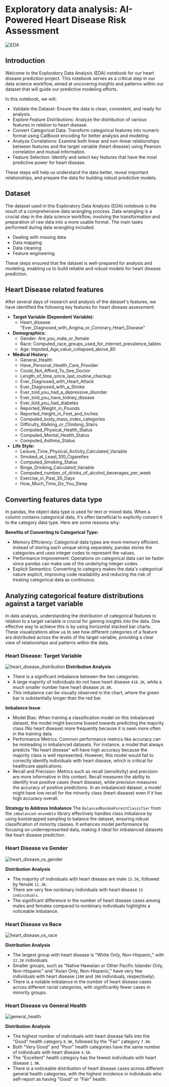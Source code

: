 # Exploratory data analysis: AI-Powered Heart Disease Risk Assessment

![EDA](https://github.com/akthammomani/AI_powered_heart_disease_risk_assessment_app/assets/67468718/713fc503-ad47-4b4d-812e-6f52ddcec40b)

## **Introduction**

Welcome to the Exploratory Data Analysis (EDA) notebook for our heart disease prediction project. This notebook serves as a critical step in our data science workflow, aimed at uncovering insights and patterns within our dataset that will guide our predictive modeling efforts.

In this notebook, we will:

* Validate the Dataset: Ensure the data is clean, consistent, and ready for analysis.
* Explore Feature Distributions: Analyze the distribution of various features in relation to heart disease.
* Convert Categorical Data: Transform categorical features into numeric format using CatBoost encoding for better analysis and modeling.
* Analyze Correlations: Examine both linear and non-linear relationships between features and the target variable (heart disease) using Pearson correlation and mutual information.
* Feature Selection: Identify and select key features that have the most predictive power for heart disease.
  
These steps will help us understand the data better, reveal important relationships, and prepare the data for building robust predictive models.


## **Dataset**

The dataset used in this Exploratory Data Analysis (EDA) notebook is the result of a comprehensive data wrangling process. Data wrangling is a crucial step in the data science workflow, involving the transformation and preparation of raw data into a more usable format. The main tasks performed during data wrangling included:

* Dealing with missing data
* Data mapping
* Data cleaning
* Feature engineering
  
These steps ensured that the dataset is well-prepared for analysis and modeling, enabling us to build reliable and robust models for heart disease prediction.

## **Heart Disease related features**

After several days of research and analysis of the dataset's features, we have identified the following key features for heart disease assessment:

* **Target Variable (Dependent Variable):**
    * Heart_disease: "Ever_Diagnosed_with_Angina_or_Coronary_Heart_Disease"
* **Demographics:**
    * Gender: Are_you_male_or_female
    * Race: Computed_race_groups_used_for_internet_prevalence_tables
    * Age: Imputed_Age_value_collapsed_above_80
* **Medical History:**
    * General_Health
    * Have_Personal_Health_Care_Provider
    * Could_Not_Afford_To_See_Doctor
    * Length_of_time_since_last_routine_checkup
    * Ever_Diagnosed_with_Heart_Attack
    * Ever_Diagnosed_with_a_Stroke
    * Ever_told_you_had_a_depressive_disorder
    * Ever_told_you_have_kidney_disease
    * Ever_told_you_had_diabetes
    * Reported_Weight_in_Pounds
    * Reported_Height_in_Feet_and_Inches
    * Computed_body_mass_index_categories
    * Difficulty_Walking_or_Climbing_Stairs
    * Computed_Physical_Health_Status
    * Computed_Mental_Health_Status
    * Computed_Asthma_Status
* **Life Style:**
    * Leisure_Time_Physical_Activity_Calculated_Variable
    * Smoked_at_Least_100_Cigarettes
    * Computed_Smoking_Status
    * Binge_Drinking_Calculated_Variable
    * Computed_number_of_drinks_of_alcohol_beverages_per_week
    * Exercise_in_Past_30_Days
    * How_Much_Time_Do_You_Sleep

## **Converting features data type**

In pandas, the object data type is used for text or mixed data. When a column contains categorical data, it's often beneficial to explicitly convert it to the category data type. Here are some reasons why:

**Benefits of Converting to Categorical Type:**
* Memory Efficiency: Categorical data types are more memory efficient. Instead of storing each unique string separately, pandas stores the categories and uses integer codes to represent the values.
* Performance Improvement: Operations on categorical data can be faster since pandas can make use of the underlying integer codes.
* Explicit Semantics: Converting to category makes the data's categorical nature explicit, improving code readability and reducing the risk of treating categorical data as continuous.

## **Analyzing categorical feature distributions against a target variable**

In data analysis, understanding the distribution of categorical features in relation to a target variable is crucial for gaining insights into the data. One effective way to achieve this is by using horizontal stacked bar charts. These visualizations allow us to see how different categories of a feature are distributed across the levels of the target variable, providing a clear view of relationships and patterns within the data.

### **Heart Disease: Target Variable**

![heart_disease_distribution](https://github.com/akthammomani/AI_powered_heart_disease_risk_assessment_app/assets/67468718/2334384d-f63f-4de3-b005-b503f5793cd9)
**Distribution Analysis**
* There is a significant imbalance between the two categories.
* A large majority of individuals do not have heart disease `418.3K`, while a much smaller number have heart disease `26.8K`.
* This imbalance can be visually observed in the chart, where the green bar is substantially longer than the red bar.

**Imbalance Issue**
* Model Bias: When training a classification model on this imbalanced dataset, the model might become biased towards predicting the majority class (No heart disease) more frequently because it is seen more often in the training data.
* Performance Metrics: Common performance metrics like accuracy can be misleading in imbalanced datasets. For instance, a model that always predicts "No heart disease" will have high accuracy because the majority class is well represented. However, this model would fail to correctly identify individuals with heart disease, which is critical for healthcare applications.
* Recall and Precision: Metrics such as recall (sensitivity) and precision are more informative in this context. Recall measures the ability to identify true positive cases (heart disease), while precision measures the accuracy of positive predictions. In an imbalanced dataset, a model might have low recall for the minority class (heart disease) even if it has high accuracy overall.

**Strategy to Address Imbalance**
The `BalancedRandomForestClassifier` from the `imbalanced-ensemble` library effectively handles class imbalance by using bootstrapped sampling to balance the dataset, ensuring robust classification of minority classes. It enhances model performance by focusing on underrepresented data, making it ideal for imbalanced datasets like heart disease prediction.


### **Heart Disease vs Gender**

![heart_disease_vs_gender](https://github.com/akthammomani/AI_powered_heart_disease_risk_assessment_app/assets/67468718/8f8c2858-d75a-4e46-ad15-4355b7a67322)

**Distribution Analysis**

* The majority of individuals with heart disease are male `15.5K`, followed by female `11.3K`.
* There are very few nonbinary individuals with heart disease `15 individuals`.
* The significant difference in the number of heart disease cases among males and females compared to nonbinary individuals highlights a noticeable imbalance.

### **Heart Disease vs Race**

![heart_disease_vs_race](https://github.com/akthammomani/AI_powered_heart_disease_risk_assessment_app/assets/67468718/50c3a545-6613-4ce5-810a-36d2408d019a)

**Distribution Analysis**

* The largest group with heart disease is "White Only, Non-Hispanic," with `22.2K` individuals.
* Smaller groups, such as "Native Hawaiian or Other Pacific Islander Only, Non-Hispanic" and "Asian Only, Non-Hispanic," have very few individuals with heart disease (`100` and `300` individuals, respectively).
* There is a notable imbalance in the number of heart disease cases across different racial categories, with significantly fewer cases in minority groups.

### **Heart Disease vs General Health**

![general_health](https://github.com/akthammomani/AI_powered_heart_disease_risk_assessment_app/assets/67468718/70b86a26-c021-4dc7-a5d1-77be326adbee)

**Distribution Analysis**

* The highest number of individuals with heart disease falls into the "Good" health category `8.9K`, followed by the "Fair" category `7.9K`.
* Both "Very Good" and "Poor" health categories have the same number of individuals with heart disease `4.5K`.
* The "Excellent" health category has the fewest individuals with heart disease `1.0K`.
* There is a noticeable distribution of heart disease cases across different general health categories, with the highest incidence in individuals who self-report as having "Good" or "Fair" health.









